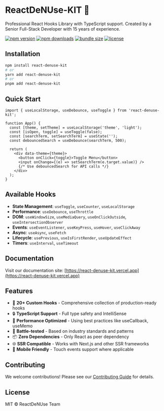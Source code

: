 # ReactDeNUse-KIT 🚀

Professional React Hooks Library with TypeScript support. Created by a Senior Full-Stack Developer with 15 years of experience.

[![npm version](https://img.shields.io/npm/v/react-denuse-kit.svg)](https://www.npmjs.com/package/react-denuse-kit)
[![npm downloads](https://img.shields.io/npm/dm/react-denuse-kit.svg)](https://www.npmjs.com/package/react-denuse-kit)
[![bundle size](https://img.shields.io/bundlephobia/minzip/react-denuse-kit)](https://bundlephobia.com/package/react-denuse-kit)
[![license](https://img.shields.io/npm/l/react-denuse-kit.svg)](https://github.com/react-denuse/react-denuse-kit/blob/main/LICENSE)

## Installation

```bash
npm install react-denuse-kit
# or
yarn add react-denuse-kit
# or
pnpm add react-denuse-kit
```

## Quick Start

```tsx
import { useLocalStorage, useDebounce, useToggle } from 'react-denuse-kit';

function App() {
  const [theme, setTheme] = useLocalStorage('theme', 'light');
  const [isOpen, toggle] = useToggle(false);
  const [searchTerm, setSearchTerm] = useState('');
  const debouncedSearch = useDebounce(searchTerm, 500);

  return (
    <div data-theme={theme}>
      <button onClick={toggle}>Toggle Menu</button>
      <input onChange={(e) => setSearchTerm(e.target.value)} />
      {/* Use debouncedSearch for API calls */}
    </div>
  );
}
```

## Available Hooks

- **State Management**: `useToggle`, `useCounter`, `useLocalStorage`
- **Performance**: `useDebounce`, `useThrottle`
- **DOM**: `useWindowSize`, `useMediaQuery`, `useOnClickOutside`, `useIntersectionObserver`
- **Events**: `useEventListener`, `useKeyPress`, `useHover`, `useClickAway`
- **Async**: `useAsync`, `useFetch`
- **Lifecycle**: `usePrevious`, `useIsFirstRender`, `useUpdateEffect`
- **Timers**: `useInterval`, `useTimeout`

## Documentation

Visit our documentation site: [https://react-denuse-kit.vercel.app](https://react-denuse-kit.vercel.app)

## Features

- 🎯 **20+ Custom Hooks** - Comprehensive collection of production-ready hooks
- 🔒 **TypeScript Support** - Full type safety and IntelliSense
- 🚀 **Performance Optimized** - Using best practices like useCallback, useMemo
- 🧪 **Battle-tested** - Based on industry standards and patterns
- 📦 **Zero Dependencies** - Only React as peer dependency
- 🌐 **SSR Compatible** - Works with Next.js and other SSR frameworks
- 📱 **Mobile Friendly** - Touch events support where applicable

## Contributing

We welcome contributions! Please see our [Contributing Guide](CONTRIBUTING.md) for details.

## License

MIT © ReactDeNUse Team
